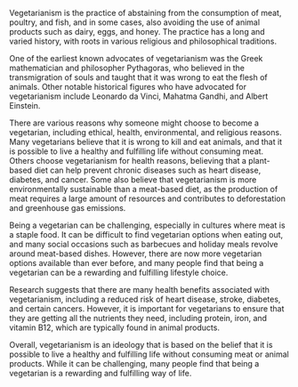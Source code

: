 Vegetarianism is the practice of abstaining from the consumption of meat, poultry, and fish, and in some cases, also avoiding the use of animal products such as dairy, eggs, and honey. The practice has a long and varied history, with roots in various religious and philosophical traditions.

One of the earliest known advocates of vegetarianism was the Greek mathematician and philosopher Pythagoras, who believed in the transmigration of souls and taught that it was wrong to eat the flesh of animals. Other notable historical figures who have advocated for vegetarianism include Leonardo da Vinci, Mahatma Gandhi, and Albert Einstein.

There are various reasons why someone might choose to become a vegetarian, including ethical, health, environmental, and religious reasons. Many vegetarians believe that it is wrong to kill and eat animals, and that it is possible to live a healthy and fulfilling life without consuming meat. Others choose vegetarianism for health reasons, believing that a plant-based diet can help prevent chronic diseases such as heart disease, diabetes, and cancer. Some also believe that vegetarianism is more environmentally sustainable than a meat-based diet, as the production of meat requires a large amount of resources and contributes to deforestation and greenhouse gas emissions.

Being a vegetarian can be challenging, especially in cultures where meat is a staple food. It can be difficult to find vegetarian options when eating out, and many social occasions such as barbecues and holiday meals revolve around meat-based dishes. However, there are now more vegetarian options available than ever before, and many people find that being a vegetarian can be a rewarding and fulfilling lifestyle choice.

Research suggests that there are many health benefits associated with vegetarianism, including a reduced risk of heart disease, stroke, diabetes, and certain cancers. However, it is important for vegetarians to ensure that they are getting all the nutrients they need, including protein, iron, and vitamin B12, which are typically found in animal products.

Overall, vegetarianism is an ideology that is based on the belief that it is possible to live a healthy and fulfilling life without consuming meat or animal products. While it can be challenging, many people find that being a vegetarian is a rewarding and fulfilling way of life.
